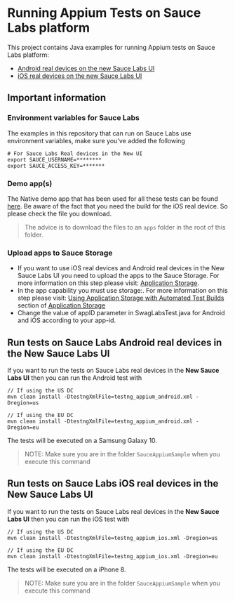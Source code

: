 # Running Appium Tests on Sauce Labs platform
This project contains Java examples for running Appium tests on Sauce Labs platform:

- [Android real devices on the new Sauce Labs UI](#run-tests-on-sauce-labs-android-real-devices-in-the-new-sauce-labs-ui)
- [iOS real devices on the new Sauce Labs UI](#run-tests-on-sauce-labs-ios-real-devices-in-the-new-sauce-labs-ui)

## Important information
### Environment variables for Sauce Labs
The examples in this repository that can run on Sauce Labs use environment variables, make sure you've added the following

    # For Sauce Labs Real devices in the New UI
    export SAUCE_USERNAME=********
    export SAUCE_ACCESS_KEY=*******
    
### Demo app(s)
The Native demo app that has been used for all these tests can be found [here](https://github.com/saucelabs/sample-app-mobile/releases).
Be aware of the fact that you need the build for the iOS real device. So please check the file you download.

> The advice is to download the files to an `apps` folder in the root of this folder.

### Upload apps to Sauce Storage
* If you want to use iOS real devices and Android real devices in the New Sauce Labs UI you need to upload the apps to the Sauce Storage.
For more information on this step please visit: [Application Storage](https://wiki.saucelabs.com/display/DOCS/Application+Storage).
* In the app capability you must use storage:<app-id>. For more information on this step please visit: [Using Application Storage with Automated Test Builds](https://wiki.saucelabs.com/display/DOCSDEV/Application+Storage#ApplicationStorage-UsingApplicationStoragewithAutomatedTestBuilds) section of [Application Storage](https://wiki.saucelabs.com/display/DOCS/Application+Storage)
* Change the value of appID parameter in SwagLabsTest.java for Android and iOS according to your app-id.
## Run tests on Sauce Labs Android real devices in the New Sauce Labs UI
If you want to run the tests on Sauce Labs real devices in the **New Sauce Labs UI** then you can run the Android test with

    // If using the US DC
    mvn clean install -DtestngXmlFile=testng_appium_android.xml -Dregion=us
    
    // If using the EU DC
    mvn clean install -DtestngXmlFile=testng_appium_android.xml -Dregion=eu
    
The tests will be executed on a Samsung Galaxy 10.

> NOTE: Make sure you are in the folder `SauceAppiumSample` when you execute this command

## Run tests on Sauce Labs iOS real devices in the New Sauce Labs UI
If you want to run the tests on Sauce Labs real devices in the **New Sauce Labs UI** then you can run the iOS test with

    // If using the US DC
    mvn clean install -DtestngXmlFile=testng_appium_ios.xml -Dregion=us
    
    // If using the EU DC
    mvn clean install -DtestngXmlFile=testng_appium_ios.xml -Dregion=eu
    
The tests will be executed on a iPhone 8.
> NOTE: Make sure you are in the folder `SauceAppiumSample` when you execute this command
